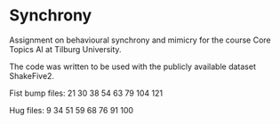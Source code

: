 # Synchrony
Assignment on behavioural synchrony and mimicry for the course Core Topics AI at Tilburg University.

The code was written to be used with the publicly available dataset ShakeFive2.

Fist bump files:
  21
  30
  38
  54
  63
  79
  104
  121
 
Hug files:
  9
  34
  51
  59
  68
  76
  91
  100
 
